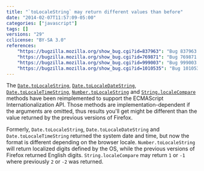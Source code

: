 ```yaml
---
title: "`toLocaleString` may return different values than before"
date: "2014-02-07T11:57:09-05:00"
categories: ["javascript"]
tags: []
versions: "29"
cclicense: "BY-SA 3.0"
references:
    "https://bugzilla.mozilla.org/show_bug.cgi?id=837963": "Bug 837963 – [meta] Implement ECMAScript Internationalization API"
    "https://bugzilla.mozilla.org/show_bug.cgi?id=769871": "Bug 769871 – Reimplement String.localeCompare, Number.toLocaleString, Date.toLocaleString per ECMA-402"
    "https://bugzilla.mozilla.org/show_bug.cgi?id=999003": "Bug 999003 – toLocaleString with undefined locale uses localized digits specified by the OS"
    "https://bugzilla.mozilla.org/show_bug.cgi?id=1010535": "Bug 1010535 – (new Date()).toLocaleString() changed format"
---
```

The [`Date.toLocaleString`](https://developer.mozilla.org/en-US/docs/Web/JavaScript/Reference/Global_Objects/Date/toLocaleString), [`Date.toLocaleDateString`](https://developer.mozilla.org/en-US/docs/Web/JavaScript/Reference/Global_Objects/Date/toLocaleDateString), [`Date.toLocaleTimeString`](https://developer.mozilla.org/en-US/docs/Web/JavaScript/Reference/Global_Objects/Date/toLocaleTimeString), [`Number.toLocaleString`](https://developer.mozilla.org/en-US/docs/Web/JavaScript/Reference/Global_Objects/Number/toLocaleString) and [`String.localeCompare`](https://developer.mozilla.org/en-US/docs/Web/JavaScript/Reference/Global_Objects/String/localeCompare) methods have been reimplemented to support the ECMAScript Internationalization API. Those methods are implementation-dependent if the arguments are omitted, thus results you'll get might be different than the value returned by the previous versions of Firefox.

Formerly, `Date.toLocaleString`, `Date.toLocaleDateString` and `Date.toLocaleTimeString` returned the system date and time, but now the format is different depending on the browser locale. `Number.toLocaleString` will return localized digits defined by the OS, while the previous versions of Firefox returned English digits. `String.localeCompare` may return `1` or `-1` where previously `2` or `-2` was returned.
